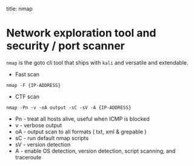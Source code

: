 title: nmap

# Network exploration tool and security / port scanner

`nmap` is the goto cli tool that ships with `kali` and versatile and extendable. 

* Fast scan

```nmap -F {IP-ADDRESS}```

* CTF scan

```
nmap -Pn -v -oA output -sC -sV -A {IP-ADDRESS}
```

* Pn - treat all hosts alive, useful when ICMP is blocked
* v - verbose output
* oA - output scan to all formats ( txt, xml & grepable )
* sC - run default nmap scripts
* sV - version detection 
* A - enable OS detection, version detection, script scanning, and traceroute
